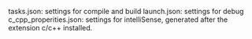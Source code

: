 tasks.json: settings for compile and build
launch.json: settings for debug
c_cpp_properities.json: settings for intelliSense, generated after the extension c/c++ installed.

